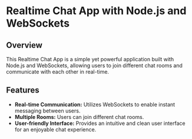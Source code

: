 # Realtime Chat App with Node.js and WebSockets

## Overview

This Realtime Chat App is a simple yet powerful application built with Node.js and WebSockets, allowing users to join different chat rooms and communicate with each other in real-time.

## Features

- **Real-time Communication:** Utilizes WebSockets to enable instant messaging between users.
- **Multiple Rooms:** Users can join different chat rooms.
- **User-friendly Interface:** Provides an intuitive and clean user interface for an enjoyable chat experience.
